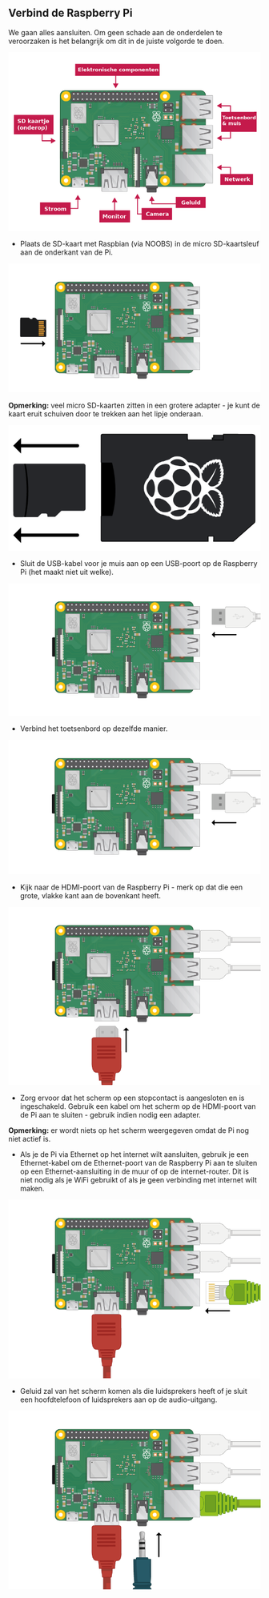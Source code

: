 ## Verbind de Raspberry Pi

We gaan alles aansluiten. Om geen schade aan de onderdelen te veroorzaken is het belangrijk om dit in de juiste volgorde te doen.

![pi-verbindingen](images/pi-labelled.png)

+ Plaats de SD-kaart met Raspbian (via NOOBS) in de micro SD-kaartsleuf aan de onderkant van de Pi. 

![SD-kaart](images/pi-sd.png)

**Opmerking:** veel micro SD-kaarten zitten in een grotere adapter - je kunt de kaart eruit schuiven door te trekken aan het lipje onderaan.

![SD-kaarthouder](images/sd-card-holder.png)

+ Sluit de USB-kabel voor je muis aan op een USB-poort op de Raspberry Pi (het maakt niet uit welke).

![muis](images/pi-mouse.png)

+ Verbind het toetsenbord op dezelfde manier.

![toetsenbord](images/pi-keyboard.png)

+ Kijk naar de HDMI-poort van de Raspberry Pi - merk op dat die een grote, vlakke kant aan de bovenkant heeft.

![hdmi](images/pi-hdmi.png)

+ Zorg ervoor dat het scherm op een stopcontact is aangesloten en is ingeschakeld. Gebruik een kabel om het scherm op de HDMI-poort van de Pi aan te sluiten - gebruik indien nodig een adapter.

**Opmerking:** er wordt niets op het scherm weergegeven omdat de Pi nog niet actief is.

+ Als je de Pi via Ethernet op het internet wilt aansluiten, gebruik je een Ethernet-kabel om de Ethernet-poort van de Raspberry Pi aan te sluiten op een Ethernet-aansluiting in de muur of op de internet-router. Dit is niet nodig als je WiFi gebruikt of als je geen verbinding met internet wilt maken.

![ethernet](images/pi-ethernet.png)

+ Geluid zal van het scherm komen als die luidsprekers heeft of je sluit een hoofdtelefoon of luidsprekers aan op de audio-uitgang.

![hoofdtelefoon](images/pi-headphones.png)
